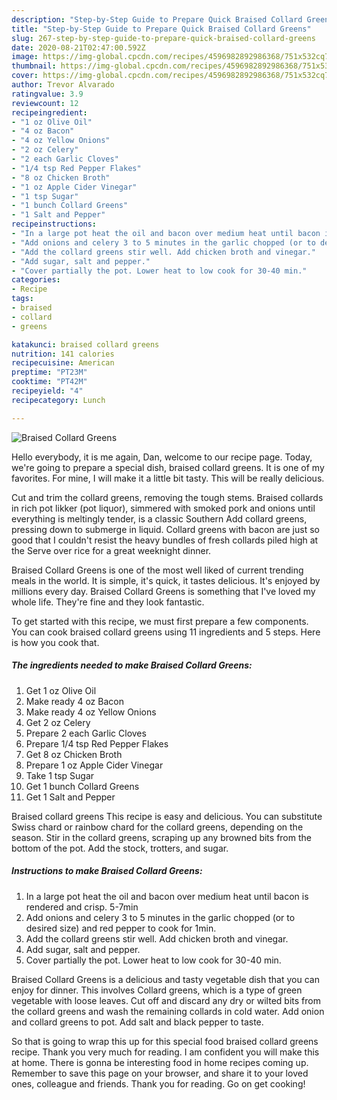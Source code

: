 ```yaml
---
description: "Step-by-Step Guide to Prepare Quick Braised Collard Greens"
title: "Step-by-Step Guide to Prepare Quick Braised Collard Greens"
slug: 267-step-by-step-guide-to-prepare-quick-braised-collard-greens
date: 2020-08-21T02:47:00.592Z
image: https://img-global.cpcdn.com/recipes/4596982892986368/751x532cq70/braised-collard-greens-recipe-main-photo.jpg
thumbnail: https://img-global.cpcdn.com/recipes/4596982892986368/751x532cq70/braised-collard-greens-recipe-main-photo.jpg
cover: https://img-global.cpcdn.com/recipes/4596982892986368/751x532cq70/braised-collard-greens-recipe-main-photo.jpg
author: Trevor Alvarado
ratingvalue: 3.9
reviewcount: 12
recipeingredient:
- "1 oz Olive Oil"
- "4 oz Bacon"
- "4 oz Yellow Onions"
- "2 oz Celery"
- "2 each Garlic Cloves"
- "1/4 tsp Red Pepper Flakes"
- "8 oz Chicken Broth"
- "1 oz Apple Cider Vinegar"
- "1 tsp Sugar"
- "1 bunch Collard Greens"
- "1 Salt and Pepper"
recipeinstructions:
- "In a large pot heat the oil and bacon over medium heat until bacon is rendered and crisp. 5-7min"
- "Add onions and celery 3 to 5 minutes in the garlic chopped (or to desired size) and red pepper to cook for 1min."
- "Add the collard greens stir well. Add chicken broth and vinegar."
- "Add sugar, salt and pepper."
- "Cover partially the pot. Lower heat to low cook for 30-40 min."
categories:
- Recipe
tags:
- braised
- collard
- greens

katakunci: braised collard greens 
nutrition: 141 calories
recipecuisine: American
preptime: "PT23M"
cooktime: "PT42M"
recipeyield: "4"
recipecategory: Lunch

---
```



![Braised Collard Greens](https://img-global.cpcdn.com/recipes/4596982892986368/751x532cq70/braised-collard-greens-recipe-main-photo.jpg)

Hello everybody, it is me again, Dan, welcome to our recipe page. Today, we're going to prepare a special dish, braised collard greens. It is one of my favorites. For mine, I will make it a little bit tasty. This will be really delicious.

Cut and trim the collard greens, removing the tough stems. Braised collards in rich pot likker (pot liquor), simmered with smoked pork and onions until everything is meltingly tender, is a classic Southern Add collard greens, pressing down to submerge in liquid. Collard greens with bacon are just so good that I couldn&#39;t resist the heavy bundles of fresh collards piled high at the Serve over rice for a great weeknight dinner.

Braised Collard Greens is one of the most well liked of current trending meals in the world. It is simple, it's quick, it tastes delicious. It's enjoyed by millions every day. Braised Collard Greens is something that I've loved my whole life. They're fine and they look fantastic.


To get started with this recipe, we must first prepare a few components. You can cook braised collard greens using 11 ingredients and 5 steps. Here is how you cook that.

<!--inarticleads1-->

##### The ingredients needed to make Braised Collard Greens:

1. Get 1 oz Olive Oil
1. Make ready 4 oz Bacon
1. Make ready 4 oz Yellow Onions
1. Get 2 oz Celery
1. Prepare 2 each Garlic Cloves
1. Prepare 1/4 tsp Red Pepper Flakes
1. Get 8 oz Chicken Broth
1. Prepare 1 oz Apple Cider Vinegar
1. Take 1 tsp Sugar
1. Get 1 bunch Collard Greens
1. Get 1 Salt and Pepper


Braised collard greens This recipe is easy and delicious. You can substitute Swiss chard or rainbow chard for the collard greens, depending on the season. Stir in the collard greens, scraping up any browned bits from the bottom of the pot. Add the stock, trotters, and sugar. 

<!--inarticleads2-->

##### Instructions to make Braised Collard Greens:

1. In a large pot heat the oil and bacon over medium heat until bacon is rendered and crisp. 5-7min
1. Add onions and celery 3 to 5 minutes in the garlic chopped (or to desired size) and red pepper to cook for 1min.
1. Add the collard greens stir well. Add chicken broth and vinegar.
1. Add sugar, salt and pepper.
1. Cover partially the pot. Lower heat to low cook for 30-40 min.


Braised Collard Greens is a delicious and tasty vegetable dish that you can enjoy for dinner. This involves Collard greens, which is a type of green vegetable with loose leaves. Cut off and discard any dry or wilted bits from the collard greens and wash the remaining collards in cold water. Add onion and collard greens to pot. Add salt and black pepper to taste. 

So that is going to wrap this up for this special food braised collard greens recipe. Thank you very much for reading. I am confident you will make this at home. There is gonna be interesting food in home recipes coming up. Remember to save this page on your browser, and share it to your loved ones, colleague and friends. Thank you for reading. Go on get cooking!
